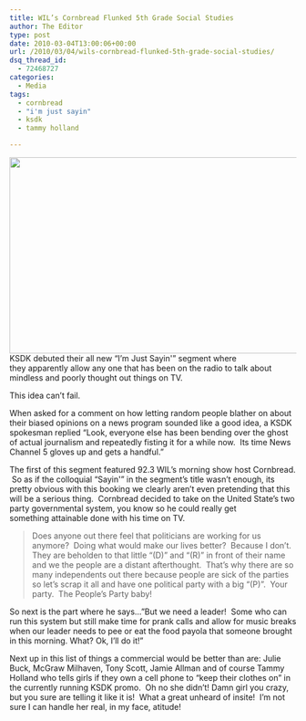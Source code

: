 ```yaml
---
title: WIL’s Cornbread Flunked 5th Grade Social Studies
author: The Editor
type: post
date: 2010-03-04T13:00:06+00:00
url: /2010/03/04/wils-cornbread-flunked-5th-grade-social-studies/
dsq_thread_id:
  - 72468727
categories:
  - Media
tags:
  - cornbread
  - "i'm just sayin"
  - ksdk
  - tammy holland

---
```

[<img class="aligncenter size-full wp-image-3422" title="cornbread_ksdk" src="http://punchingkitty.com/wp-content/uploads/2010/03/cornbread_ksdk.jpg" alt="" width="600" height="344" srcset="http://media.punchingkitty.com/wordpress/2010/03/cornbread_ksdk.jpg 600w, http://media.punchingkitty.com/wordpress/2010/03/cornbread_ksdk-300x172.jpg 300w" sizes="(max-width: 600px) 100vw, 600px" />][1]KSDK debuted their all new &#8220;I&#8217;m Just Sayin'&#8221; segment where they apparently allow any one that has been on the radio to talk about mindless and poorly thought out things on TV.

This idea can&#8217;t fail.

When asked for a comment on how letting random people blather on about their biased opinions on a news program sounded like a good idea, a KSDK spokesman replied &#8220;Look, everyone else has been bending over the ghost of actual journalism and repeatedly fisting it for a while now.  Its time News Channel 5 gloves up and gets a handful.&#8221;

The first of this segment featured 92.3 WIL&#8217;s morning show host Cornbread.  So as if the colloquial &#8220;Sayin'&#8221; in the segment&#8217;s title wasn&#8217;t enough, its pretty obvious with this booking we clearly aren&#8217;t even pretending that this will be a serious thing.  Cornbread decided to take on the United State&#8217;s two party governmental system, you know so he could really get something attainable done with his time on TV.

> Does anyone out there feel that politicians are working for us anymore?  Doing what would make our lives better?  Because I don&#8217;t. They are beholden to that little &#8220;(D)&#8221; and &#8220;(R)&#8221; in front of their name and we the people are a distant afterthought.  That&#8217;s why there are so many independents out there because people are sick of the parties so let&#8217;s scrap it all and have one political party with a big &#8220;(P)&#8221;.  Your party.  The People&#8217;s Party baby!

So next is the part where he says&#8230;&#8221;But we need a leader!  Some who can run this system but still make time for prank calls and allow for music breaks when our leader needs to pee or eat the food payola that someone brought in this morning. What? Ok, I&#8217;ll do it!&#8221;

Next up in this list of things a commercial would be better than are: Julie Buck, McGraw Milhaven, Tony Scott, Jamie Allman and of course Tammy Holland who tells girls if they own a cell phone to &#8220;keep their clothes on&#8221; in the currently running KSDK promo.  Oh no she didn&#8217;t! Damn girl you crazy, but you sure are telling it like it is!  What a great unheard of insite!  I&#8217;m not sure I can handle her real, in my face, atitude!

 [1]: http://punchingkitty.com/wp-content/uploads/2010/03/cornbread_ksdk.jpg